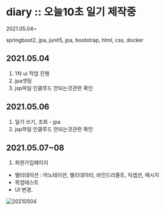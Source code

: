 # diary :: 오늘10초 일기 제작중
2021.05.04~

springboot2, jpa, junit5, jpa, bootstrap, html, css, docker

## 2021.05.04  
1. 1차 ui 작업 진행   
2. jpa셋팅  
3. jsp파일 인클루드 안되는것관련 확인  

## 2021.05.06  
1. 일기 쓰기, 조회 -  jpa 
3. jsp파일 인클루드 안되는것관련 확인  

## 2021.05.07~08  
1. 회원가입페이지 
- 벨리데이션 : 어노테이션, 벨리데이터, 바인드리졸트, 익셉션, 메시지
- 목업테스트
- UI 변경. 

![20210504](https://user-images.githubusercontent.com/24291415/117562697-d9014e80-b0db-11eb-9458-3b594f05a3c0.png)
